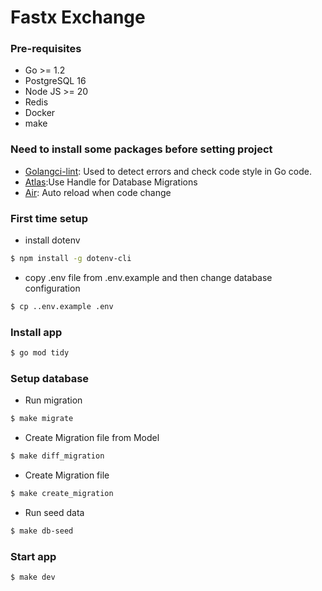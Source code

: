 # Fastx Exchange

### Pre-requisites

- Go >= 1.2
- PostgreSQL 16
- Node JS >= 20
- Redis
- Docker
- make

### Need to install some packages before setting project
- [Golangci-lint](https://golangci-lint.run/welcome/install/): Used to detect errors and check code style in Go code.
- [Atlas](https://atlasgo.io/docs):Use Handle for Database Migrations
- [Air](https://github.com/air-verse/air): Auto reload when code change

### First time setup
- install dotenv
```sh
$ npm install -g dotenv-cli
```


- copy .env file from .env.example and then change database configuration
```sh
$ cp ..env.example .env
```

### Install app
```sh
$ go mod tidy
```

### Setup database
- Run migration
```sh
$ make migrate 
```
- Create Migration file from Model
```sh
$ make diff_migration
```
- Create Migration file
```sh
$ make create_migration
```

- Run seed data 
```sh
$ make db-seed
```

### Start app
```sh
$ make dev
```